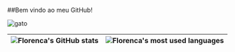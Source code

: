 ##Bem vindo ao meu GitHub!

![gato](https://www.google.com/search?sca_esv=159f37a1251190f9&rlz=1C1GCEU_pt-BRBR1110BR1110&sxsrf=ADLYWIKt8rwNpGrtATmE1aJ81EQVnYl-Xg:1728389966284&q=gif+aesthetic+anime&udm=2&fbs=AEQNm0AuaLfhdrtx2b9ODfK0pnmi046uB92frSWoVskpBryHTrdWqiVbaH6EqK0Fq9hkAkqRDuhGs7UQnPtZiL0Bzcj78aaFR2vnR4DfQyahVzxKNVdmu_9ezWGR5WW4lCamL8K6_4A64QNs-EEnfxQebefJaGt5wKYvw9HujFP04oGdXtOA2xcAr8bgNdzYKBdRkoo3XWB0v8VDm8IV4rPBRp_hfSPzwQ&sa=X&ved=2ahUKEwjL5eSv4v6IAxVrqZUCHf3mEqQQtKgLegQIFBAB&biw=1920&bih=953&dpr=1#vhid=Yn1YuWf5PHBgTM&vssid=mosaic)

| ![Florenca's GitHub stats](https://github-readme-stats.vercel.app/api?username=manuflorenca&show_icons=true&theme=dracula) | ![Florenca's most used languages](https://github-readme-stats.vercel.app/api/top-langs/?username=manuflorenca&layout=compact&theme=dracula&hide_border=true) |
| --- | --- |
